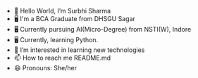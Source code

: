 - 👋 Hello World, I’m Surbhi Sharma
- 🖥️ I'm a BCA Graduate from DHSGU Sagar
- 🖥️ Currently pursuing AI(Micro-Degree) from NSTI(W), Indore
- 🖥️ Currently, learning Python.
- 👀 I’m interested in learning new technologies 
- 📫 How to reach me README.md
- 😄 Pronouns: She/her

<!---
Surbhi-Sharma-30/Surbhi-Sharma-30 is a ✨ special ✨ repository because its `README.md` (this file) appears on your GitHub profile.
You can click the Preview link to take a look at your changes.
--->
